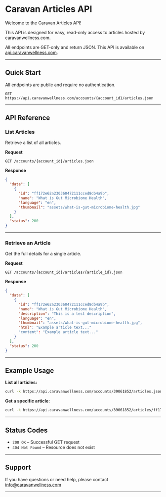 # Caravan Articles API

Welcome to the Caravan Articles API!  

This API is designed for easy, read-only access to articles hosted by caravanwellness.com.  

All endpoints are GET-only and return JSON. This API is available on [api.caravanwellness.com](https://api.caravanwellness.com).

---

## Quick Start

All endpoints are public and require no authentication.

```http
GET https://api.caravanwellness.com/accounts/{account_id}/articles.json
```

---

## API Reference

### List Articles

Retrieve a list of all articles.

**Request**

```http
GET /accounts/{account_id}/articles.json
```

**Response**

```json
{
  "data": [
    {
      "id": "ff172e62a230360472111cced8db4a9b",
      "name": "What is Gut Microbiome Health",
      "language": "en",
      "thumbnail": "assets/what-is-gut-microbiome-health.jpg"
    }
  ],
  "status": 200
}
```

---

### Retrieve an Article

Get the full details for a single article.

**Request**

```http
GET /accounts/{account_id}/articles/{article_id}.json
```

**Response**

```json
{
  "data": [
    {
      "id": "ff172e62a230360472111cced8db4a9b",
      "name": "What is Gut Microbiome Health",
      "description": "This is a test description",
      "language": "en",
      "thumbnail": "assets/what-is-gut-microbiome-health.jpg",
      "html": "Example article text..."
      "content": "Example article text..."
    }
  ],
  "status": 200
}
```

---

## Example Usage

**List all articles:**

```bash
curl -k https://api.caravanwellness.com/accounts/39061852/articles.json
```

**Get a specific article:**

```bash
curl -k https://api.caravanwellness.com/accounts/39061852/articles/ff172e62a230360472111cced8db4a9b.json
```

---

## Status Codes

- `200 OK` – Successful GET request
- `404 Not Found` – Resource does not exist

---

## Support

If you have questions or need help, please contact info@caravanwellness.com

---

